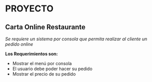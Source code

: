 # PROYECTO
## Carta Online Restaurante

_Se requiere un sistema por consola que permita realizar al cliente un pedido online_

**Los Requerimientos son:**
+ Mostrar el menú por consola
+ El usuario debe poder hacer su pedido
+ Mostrar el precio de su pedido

